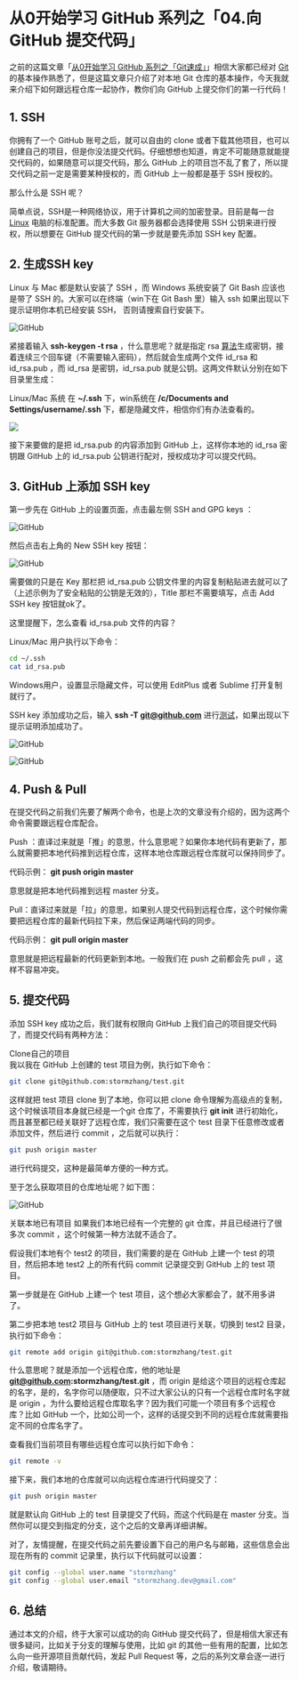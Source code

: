# 从0开始学习 GitHub 系列之「04.向GitHub 提交代码」

之前的这篇文章「[从0开始学习 GitHub 系列之「Git速成」](http://stormzhang.com/github/2016/05/30/learn-github-from-zero3/)」相信大家都已经对 [Git](http://lib.csdn.net/base/git) 的基本操作熟悉了，但是这篇文章只介绍了对本地 Git 仓库的基本操作，今天我就来介绍下如何跟远程仓库一起协作，教你们向 GitHub 上提交你们的第一行代码！

## 1. SSH

你拥有了一个 GitHub 账号之后，就可以自由的 clone 或者下载其他项目，也可以创建自己的项目，但是你没法提交代码。仔细想想也知道，肯定不可能随意就能提交代码的，如果随意可以提交代码，那么 GitHub 上的项目岂不乱了套了，所以提交代码之前一定是需要某种授权的，而 GitHub 上一般都是基于 SSH 授权的。

那么什么是 SSH 呢？

简单点说，SSH是一种网络协议，用于计算机之间的加密登录。目前是每一台 [Linux](http://lib.csdn.net/base/linux) 电脑的标准配置。而大多数 Git 服务器都会选择使用 SSH 公钥来进行授权，所以想要在 GitHub 提交代码的第一步就是要先添加 SSH key 配置。

## 2. 生成SSH key

Linux 与 Mac 都是默认安装了 SSH ，而 Windows 系统安装了 Git Bash 应该也是带了 SSH 的。大家可以在终端（win下在 Git Bash 里）输入 ssh 如果出现以下提示证明你本机已经安装 SSH， 否则请搜索自行安装下。

![GitHub](images/github_25.jpg)

紧接着输入 **ssh-keygen -t rsa** ，什么意思呢？就是指定 rsa [算法](http://lib.csdn.net/base/datastructure)生成密钥，接着连续三个回车键（不需要输入密码），然后就会生成两个文件 id_rsa 和 id_rsa.pub ，而 id_rsa 是密钥，id_rsa.pub 就是公钥。这两文件默认分别在如下目录里生成：

Linux/Mac 系统 在 **~/.ssh** 下，win系统在 **/c/Documents and Settings/username/.ssh** 下，都是隐藏文件，相信你们有办法查看的。

![](images/github_26.jpg)

接下来要做的是把 id_rsa.pub 的内容添加到 GitHub 上，这样你本地的 id_rsa 密钥跟 GitHub 上的 id_rsa.pub 公钥进行配对，授权成功才可以提交代码。

## 3. GitHub 上添加 SSH key

第一步先在 GitHub 上的设置页面，点击最左侧 SSH and GPG keys ：

![GitHub](images/github_27.jpg)

然后点击右上角的 New SSH key 按钮：

![GitHub](images/github_28.jpg)

需要做的只是在 Key 那栏把 id_rsa.pub 公钥文件里的内容复制粘贴进去就可以了（上述示例为了安全粘贴的公钥是无效的），Title 那栏不需要填写，点击 Add SSH key 按钮就ok了。

这里提醒下，怎么查看 id_rsa.pub 文件的内容？

Linux/Mac 用户执行以下命令：

```bash
cd ~/.ssh
cat id_rsa.pub
```

Windows用户，设置显示隐藏文件，可以使用 EditPlus 或者 Sublime 打开复制就行了。

SSH key 添加成功之后，输入 **ssh -T git@github.com** 进行[测试](http://lib.csdn.net/base/softwaretest)，如果出现以下提示证明添加成功了。

![GitHub](images/github_29.jpg)

![GitHub](images/github_30.jpg)

## 4. Push & Pull

在提交代码之前我们先要了解两个命令，也是上次的文章没有介绍的，因为这两个命令需要跟远程仓库配合。

Push ：直译过来就是「推」的意思，什么意思呢？如果你本地代码有更新了，那么就需要把本地代码推到远程仓库，这样本地仓库跟远程仓库就可以保持同步了。

代码示例： **git push origin master**

意思就是把本地代码推到远程 master 分支。

Pull：直译过来就是「拉」的意思，如果别人提交代码到远程仓库，这个时候你需要把远程仓库的最新代码拉下来，然后保证两端代码的同步。

代码示例： **git pull origin master**

意思就是把远程最新的代码更新到本地。一般我们在 push 之前都会先 pull ，这样不容易冲突。

## 5. 提交代码

添加 SSH key 成功之后，我们就有权限向 GitHub 上我们自己的项目提交代码了，而提交代码有两种方法：

Clone自己的项目		
我以我在 GitHub 上创建的 test 项目为例，执行如下命令：

```bash
git clone git@github.com:stormzhang/test.git
```

这样就把 test 项目 clone 到了本地，你可以把 clone 命令理解为高级点的复制，这个时候该项目本身就已经是一个git 仓库了，不需要执行 **git init** 进行初始化，而且甚至都已经关联好了远程仓库，我们只需要在这个 test 目录下任意修改或者添加文件，然后进行 commit ，之后就可以执行：

```bash
git push origin master
```

进行代码提交，这种是最简单方便的一种方式。

至于怎么获取项目的仓库地址呢？如下图：

![GitHub](images/github_31.jpg)

关联本地已有项目
如果我们本地已经有一个完整的 git 仓库，并且已经进行了很多次 commit ，这个时候第一种方法就不适合了。

假设我们本地有个 test2 的项目，我们需要的是在 GitHub 上建一个 test 的项目，然后把本地 test2 上的所有代码 commit 记录提交到 GitHub 上的 test 项目。

第一步就是在 GitHub 上建一个 test 项目，这个想必大家都会了，就不用多讲了。

第二步把本地 test2 项目与 GitHub 上的 test 项目进行关联，切换到 test2 目录，执行如下命令：

```bash
git remote add origin git@github.com:stormzhang/test.git
```

什么意思呢？就是添加一个远程仓库，他的地址是 **git@github.com:stormzhang/test.git** ，而 origin 是给这个项目的远程仓库起的名字，是的，名字你可以随便取，只不过大家公认的只有一个远程仓库时名字就是 origin ，为什么要给远程仓库取名字？因为我们可能一个项目有多个远程仓库？比如 GitHub 一个，比如公司一个，这样的话提交到不同的远程仓库就需要指定不同的仓库名字了。

查看我们当前项目有哪些远程仓库可以执行如下命令：

```bash
git remote -v
```

接下来，我们本地的仓库就可以向远程仓库进行代码提交了：

```bash
git push origin master
```

就是默认向 GitHub 上的 test 目录提交了代码，而这个代码是在 master 分支。当然你可以提交到指定的分支，这个之后的文章再详细讲解。

对了，友情提醒，在提交代码之前先要设置下自己的用户名与邮箱，这些信息会出现在所有的 commit 记录里，执行以下代码就可以设置：

```bash
git config --global user.name "stormzhang"
git config --global user.email "stormzhang.dev@gmail.com"
```

## 6. 总结

通过本文的介绍，终于大家可以成功的向 GitHub 提交代码了，但是相信大家还有很多疑问，比如关于分支的理解与使用，比如 git 的其他一些有用的配置，比如怎么向一些开源项目贡献代码，发起 Pull Request 等，之后的系列文章会逐一进行介绍，敬请期待。

